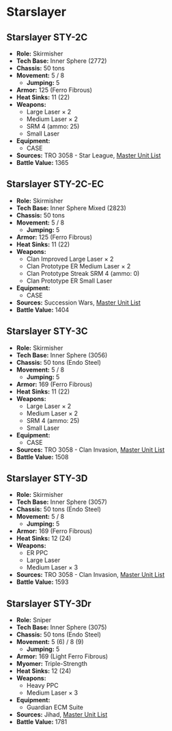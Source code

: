 # Starslayer
## Starslayer STY-2C
- **Role:** Skirmisher
- **Tech Base:** Inner Sphere (2772)
- **Chassis:** 50 tons
- **Movement:** 5 / 8
  - **Jumping:** 5
- **Armor:** 125 (Ferro Fibrous)
- **Heat Sinks:** 11 (22)
- **Weapons:**
  - Large Laser × 2
  - Medium Laser × 2
  - SRM 4 (ammo: 25)
  - Small Laser
- **Equipment:**
  - CASE
- **Sources:** TRO 3058 - Star League, [Master Unit List](http://masterunitlist.info/Unit/Details/3048/starslayer-sty-2c)
- **Battle Value:** 1365

## Starslayer STY-2C-EC
- **Role:** Skirmisher
- **Tech Base:** Inner Sphere Mixed (2823)
- **Chassis:** 50 tons
- **Movement:** 5 / 8
  - **Jumping:** 5
- **Armor:** 125 (Ferro Fibrous)
- **Heat Sinks:** 11 (22)
- **Weapons:**
  - Clan Improved Large Laser × 2
  - Clan Prototype ER Medium Laser × 2
  - Clan Prototype Streak SRM 4 (ammo: 0)
  - Clan Prototype ER Small Laser
- **Equipment:**
  - CASE
- **Sources:** Succession Wars, [Master Unit List](http://masterunitlist.info/Unit/Details/7680/starslayer-sty-2c-ec)
- **Battle Value:** 1404

## Starslayer STY-3C
- **Role:** Skirmisher
- **Tech Base:** Inner Sphere (3056)
- **Chassis:** 50 tons (Endo Steel)
- **Movement:** 5 / 8
  - **Jumping:** 5
- **Armor:** 169 (Ferro Fibrous)
- **Heat Sinks:** 11 (22)
- **Weapons:**
  - Large Laser × 2
  - Medium Laser × 2
  - SRM 4 (ammo: 25)
  - Small Laser
- **Equipment:**
  - CASE
- **Sources:** TRO 3058 - Clan Invasion, [Master Unit List](http://masterunitlist.info/Unit/Details/3049/starslayer-sty-3c)
- **Battle Value:** 1508

## Starslayer STY-3D
- **Role:** Skirmisher
- **Tech Base:** Inner Sphere (3057)
- **Chassis:** 50 tons (Endo Steel)
- **Movement:** 5 / 8
  - **Jumping:** 5
- **Armor:** 169 (Ferro Fibrous)
- **Heat Sinks:** 12 (24)
- **Weapons:**
  - ER PPC
  - Large Laser
  - Medium Laser × 3
- **Sources:** TRO 3058 - Clan Invasion, [Master Unit List](http://masterunitlist.info/Unit/Details/3050/starslayer-sty-3d)
- **Battle Value:** 1593

## Starslayer STY-3Dr
- **Role:** Sniper
- **Tech Base:** Inner Sphere (3075)
- **Chassis:** 50 tons (Endo Steel)
- **Movement:** 5 (6) / 8 (9)
  - **Jumping:** 5
- **Armor:** 169 (Light Ferro Fibrous)
- **Myomer:** Triple-Strength
- **Heat Sinks:** 12 (24)
- **Weapons:**
  - Heavy PPC
  - Medium Laser × 3
- **Equipment:**
  - Guardian ECM Suite
- **Sources:** Jihad, [Master Unit List](http://masterunitlist.info/Unit/Details/3051/starslayer-sty-3dr)
- **Battle Value:** 1781

